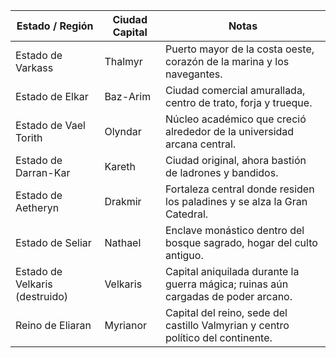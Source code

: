 | Estado / Región                | Ciudad Capital | Notas                                                                             |
|--------------------------------|----------------|-----------------------------------------------------------------------------------|
| Estado de Varkass              | Thalmyr        | Puerto mayor de la costa oeste, corazón de la marina y los navegantes.            |
| Estado de Elkar                | Baz-Arim       | Ciudad comercial amurallada, centro de trato, forja y trueque.                    |
| Estado de Vael Torith          | Olyndar        | Núcleo académico que creció alrededor de la universidad arcana central.           |
| Estado de Darran-Kar           | Kareth         | Ciudad original, ahora bastión de ladrones y bandidos.                            |
| Estado de Aetheryn             | Drakmir        | Fortaleza central donde residen los paladines y se alza la Gran Catedral.         |
| Estado de Seliar               | Nathael        | Enclave monástico dentro del bosque sagrado, hogar del culto antiguo.             |
| Estado de Velkaris (destruido) | Velkaris       | Capital aniquilada durante la guerra mágica; ruinas aún cargadas de poder arcano. |
| Reino de Eliaran               | Myrianor       | Capital del reino, sede del castillo Valmyrian y centro político del continente.  |
